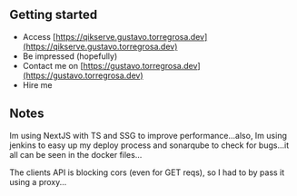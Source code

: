 ## Getting started

- Access [https://qikserve.gustavo.torregrosa.dev](https://qikserve.gustavo.torregrosa.dev)
- Be impressed (hopefully)
- Contact me on [https://gustavo.torregrosa.dev](https://gustavo.torregrosa.dev)
- Hire me


## Notes

Im using NextJS with TS and SSG to improve performance...also, Im using jenkins to easy up my deploy process and sonarqube to check for bugs...it all can be seen in the docker files...
 
The clients API  is blocking cors (even for GET reqs), so I had to by pass it using a proxy...